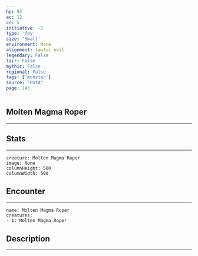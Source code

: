 ```yaml
---
hp: 93
ac: 12
cr: 5
initiative: -1
type: 'fey'    
size: 'Small'
environment: None
alignment: lawful evil
legendary: False
lair: False
mythic: False
regional: False
tags: ['monster']
source: "PotA"
page: 143
---
```


## Molten Magma Roper
---



## Stats
---

```statblock
creature: Molten Magma Roper
image: None
columnHeight: 500
columnWidth: 500
```

## Encounter
---

```encounter-table
name: Molten Magma Roper
creatures:
- 1: Molten Magma Roper
```

## Description
---




